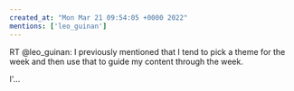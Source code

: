 ```yaml
---
created_at: "Mon Mar 21 09:54:05 +0000 2022"
mentions: ['leo_guinan']
---
```


RT @leo_guinan: I previously mentioned that I tend to pick a theme for the week and then use that to guide my content through the week.

I'…